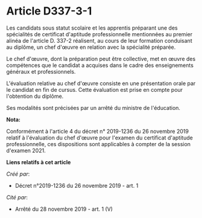 # Article D337-3-1

Les candidats sous statut scolaire et les apprentis préparant une des spécialités de certificat d'aptitude professionnelle
mentionnées au premier alinéa de l'article D. 337-2 réalisent, au cours de leur formation conduisant au diplôme, un chef
d'œuvre en relation avec la spécialité préparée.

Le chef d'œuvre, dont la préparation peut être collective, met en œuvre des compétences que le candidat a acquises dans le
cadre des enseignements généraux et professionnels.

L'évaluation relative au chef d'œuvre consiste en une présentation orale par le candidat en fin de cursus. Cette évaluation
est prise en compte pour l'obtention du diplôme.

Ses modalités sont précisées par un arrêté du ministre de l'éducation.

**Nota:**

Conformément à l'article 4 du décret n° 2019-1236 du 26 novembre 2019 relatif à l'évaluation du chef d'œuvre pour l'examen du
certificat d'aptitude professionnelle, ces dispositions sont applicables à compter de la session d'examen 2021.

**Liens relatifs à cet article**

_Créé par_:

  - Décret n°2019-1236 du 26 novembre 2019 - art. 1

_Cité par_:

  - Arrêté du 28 novembre 2019 - art. 1 (V)
